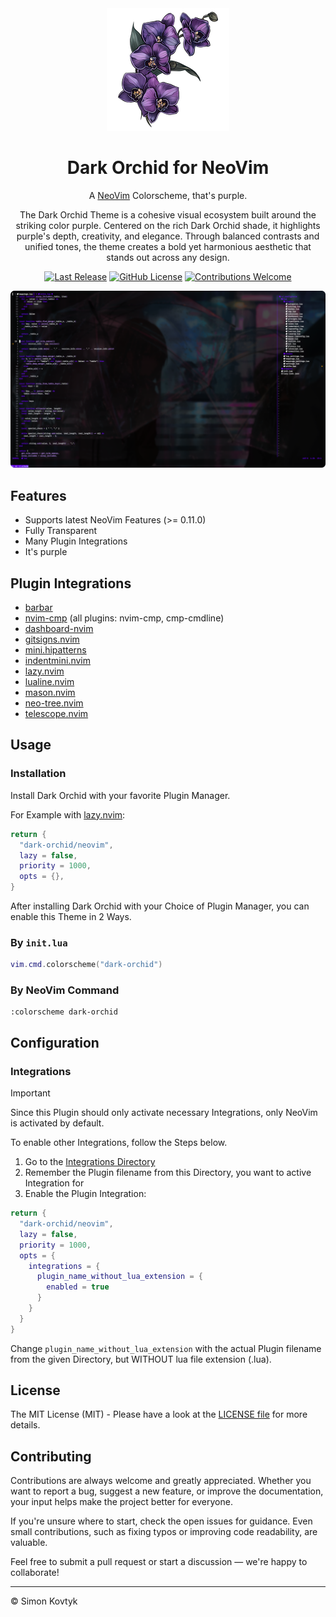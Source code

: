 <div align="center">
  <img width="196" height="196" src="https://github.com/dark-orchid/.github/blob/main/logo/196x196.png" />
  <h1>Dark Orchid for NeoVim</h1>

  A [NeoVim](https://neovim.io/) Colorscheme, that's purple.

  The Dark Orchid Theme is a cohesive visual ecosystem built around the striking color purple. Centered on the rich Dark Orchid shade, it highlights purple's depth, creativity, and elegance. Through balanced contrasts and unified tones, the theme creates a bold yet harmonious aesthetic that stands out across any design.

  [![Last Release](https://img.shields.io/github/v/release/simonkovtyk/dark-orchid-neovim?sort=semver&display_name=release&color=7300ff)](./)
  [![GitHub License](https://img.shields.io/github/license/simonkovtyk/dark-orchid-neovim?color=7300ff)](./LICENSE)
  [![Contributions Welcome](https://img.shields.io/badge/contributions-welcome-7300ff)](./)
</div>

![Dark Orchid NeoVim Preview](./docs/preview.png)

## Features
- Supports latest NeoVim Features (>= 0.11.0)
- Fully Transparent
- Many Plugin Integrations
- It's purple

## Plugin Integrations
- [barbar](https://github.com/romgrk/barbar.nvim)
- [nvim-cmp](https://github.com/hrsh7th/nvim-cmp) (all plugins: nvim-cmp, cmp-cmdline)
- [dashboard-nvim](https://github.com/nvimdev/dashboard-nvim)
- [gitsigns.nvim](https://github.com/lewis6991/gitsigns.nvim)
- [mini.hipatterns](https://github.com/echasnovski/mini.hipatterns)
- [indentmini.nvim](https://github.com/nvimdev/indentmini.nvim)
- [lazy.nvim](https://github.com/folke/lazy.nvim)
- [lualine.nvim](https://github.com/nvim-lualine/lualine.nvim)
- [mason.nvim](https://github.com/mason-org/mason.nvim)
- [neo-tree.nvim](https://github.com/nvim-neo-tree/neo-tree.nvim)
- [telescope.nvim](https://github.com/nvim-telescope/telescope.nvim)

## Usage
### Installation
Install Dark Orchid with your favorite Plugin Manager.

For Example with [lazy.nvim](https://lazy.folke.io/installation):
```lua
return {
  "dark-orchid/neovim",
  lazy = false,
  priority = 1000,
  opts = {},
}
```
After installing Dark Orchid with your Choice of Plugin Manager, you can enable this Theme in 2 Ways.

### By `init.lua`
```lua
vim.cmd.colorscheme("dark-orchid")
```

### By NeoVim Command
```shell
:colorscheme dark-orchid
```

## Configuration
### Integrations
> [!IMPORTANT]
> Since this Plugin should only activate necessary Integrations, only NeoVim is activated by default.
> 
> To enable other Integrations, follow the Steps below.
1. Go to the [Integrations Directory](./lua/dark-orchid/integrations/)
2. Remember the Plugin filename from this Directory, you want to active Integration for
3. Enable the Plugin Integration:
```lua
return {
  "dark-orchid/neovim",
  lazy = false,
  priority = 1000,
  opts = {
    integrations = {
      plugin_name_without_lua_extension = {
        enabled = true
      }
    }
  }
}
```
Change `plugin_name_without_lua_extension` with the actual Plugin filename from the given Directory, but WITHOUT lua file extension (.lua).

## License
The MIT License (MIT) - Please have a look at the [LICENSE file](./LICENSE) for more details.

## Contributing
Contributions are always welcome and greatly appreciated. Whether you want to report a bug, suggest a new feature, or improve the documentation, your input helps make the project better for everyone.

If you're unsure where to start, check the open issues for guidance. Even small contributions, such as fixing typos or improving code readability, are valuable.

Feel free to submit a pull request or start a discussion — we're happy to collaborate!

---

© Simon Kovtyk
